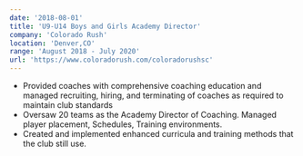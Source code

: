 ```yaml
---
date: '2018-08-01'
title: 'U9-U14 Boys and Girls Academy Director'
company: 'Colorado Rush'
location: 'Denver,CO'
range: 'August 2018 - July 2020'
url: 'https://www.coloradorush.com/coloradorushsc'
---
```


- Provided coaches with comprehensive coaching education and managed recruiting, hiring, and terminating of coaches as required to maintain club standards
- Oversaw 20 teams as the Academy Director of Coaching. Managed player placement, Schedules, Training environments.
- Created and implemented enhanced curricula and training methods that the club still use.
